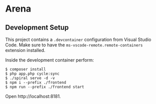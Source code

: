 # Arena

## Development Setup

This project contains a `.devcontainer` configuration from Visual Studio Code. Make sure to have the `ms-vscode-remote.remote-containers` extension installed.

Inside the development container perform:

```
$ composer install
$ php app.php cycle:sync
$ ./spiral serve -d -v
$ npm i --prefix ./frontend
$ npm run --prefix ./frontend start
```

Open http://localhost:8181.
